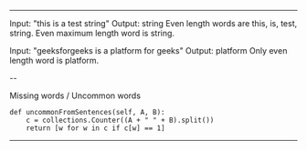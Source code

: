 ----

Input:  "this is a test string"
Output:  string
Even length words are this, is, test, string. Even
maximum length word is string.

Input:  "geeksforgeeks is a platform for geeks"
Output:  platform
Only even length word is platform.

--

Missing words / Uncommon words

    def uncommonFromSentences(self, A, B):
        c = collections.Counter((A + " " + B).split())
        return [w for w in c if c[w] == 1]


---

